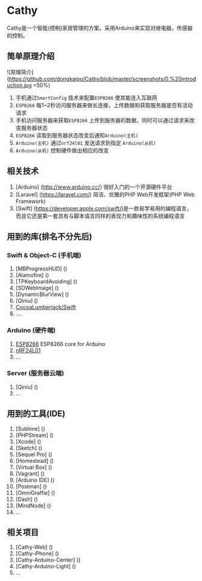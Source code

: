 # Cathy
Cathy是一个智能(控制)家居管理的方案。采用Arduino来实现对继电器，传感器的控制。

## 简单原理介绍

![原理简介](https://github.com/dongkaipo/Cathy/blob/master/screenshots/0.%20introduction.jpg =50%)

1. 手机通过`SmartConfig` 技术来配置`ESP8266` 使其能连入互联网
2. `ESP8266` 每1~2秒访问服务器来做长连接，上传数据和获取服务器是否有活动请求
3. 手机访问服务器来获取`ESP8266` 上传到服务器的数据，同时可以通过请求来改变服务器状态
4. `ESP8266` 读取到服务器状态改变后通知`Arduino(主机)` 
5. `Arduino(主机)` 通过`nrf24l01` 发送请求到指定 `Arduino(从机)`
6. `Arduino(从机)` 控制硬件做出相应的改变

## 相关技术

1. [Arduino] (http://www.arduino.cc/) 很好入门的一个开源硬件平台
2. [Laravel] (https://laravel.com/) 简洁、优雅的PHP Web开发框架(PHP Web Framework)
3. [Swift] (https://developer.apple.com/swift/)是一款易学易用的编程语言，而且它还是第一套具有与脚本语言同样的表现力和趣味性的系统编程语言

## 用到的库(排名不分先后)
### Swift & Object-C (手机端)
1. [MBProgressHUD] ()
2. [Alamofire] ()
3. [TPKeyboardAvoiding] ()
4. [SDWebImage] ()
5. [DynamicBlurView] ()
6. [Qiniu] ()
7. [CocoaLumberjack/Swift]()
8. ....

### Arduino (硬件端)
1. [ESP8266](https://github.com/esp8266/Arduino) ESP8266 core for Arduino
2. [nRF24L01]()
3. ...

### Server (服务器云端)
1. [Qiniu] ()
2. ...

## 用到的工具(IDE)
1. [Sublime] ()
2. [PHPStream] ()
3. [Xcode] ()
4. [Sketch] ()
5. [Sequel Pro] ()
6. [Homestead] ()
7. [Virtual Box] ()
8. [Vagrant] ()
9. [Arduino IDE] ()
10. [Postman] ()
11. [OmniGraffie] ()
12. [Dash] ()
13. [MindNode] ()
14. ...

## 相关项目
1. [Cathy-Web] ()
2. [Cathy-iPhone] ()
3. [Cathy-Arduino-Center] ()
4. [Cathy-Arduino-Light] ()
5. ...
